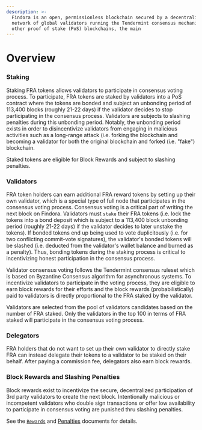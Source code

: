 ```yaml
---
description: >-
  Findora is an open, permissionless blockchain secured by a decentralized
  network of global validators running the Tendermint consensus mechanism. Like
  other proof of stake (PoS) blockchains, the main
---
```


# Overview

### Staking[​](https://wiki.findora.org/docs/modules/staking/overview#staking) <a href="#staking" id="staking"></a>

Staking FRA tokens allows validators to participate in consensus voting process. To participate, FRA tokens are staked by validators into a PoS contract where the tokens are bonded and subject an unbonding period of 113,400 blocks (roughly 21-22 days) if the validator decides to stop participating in the consensus process. Validators are subjects to slashing penalties during this unbonding period. Notably, the unbonding period exists in order to disincentivize validators from engaging in malicious activities such as a long-range attack (i.e. forking the blockchain and becoming a validator for both the original blockchain and forked (i.e. "fake") blockchain.

Staked tokens are eligible for Block Rewards and subject to slashing penalties.

### Validators[​](https://wiki.findora.org/docs/modules/staking/overview#validators) <a href="#validators" id="validators"></a>

FRA token holders can earn additional FRA reward tokens by setting up their own validator, which is a special type of full node that participates in the consensus voting process. Consensus voting is a critical part of writing the next block on Findora. Validators must `stake` their FRA tokens (i.e. lock the tokens into a bond deposit which is subject to a 113,400 block unbonding period (roughly 21-22 days) if the validator decides to later unstake the tokens). If bonded tokens end up being used to vote duplicitously (i.e. for two conflicting commit-vote signatures), the validator's bonded tokens will be slashed (i.e. deducted from the validator's wallet balance and burned as a penalty). Thus, bonding tokens during the staking process is critical to incentivizing honest participation in the consensus process.

Validator consensus voting follows the Tendermint consensus ruleset which is based on Byzantine Consensus algorithm for asynchronous systems. To incentivize validators to participate in the voting process, they are eligible to earn block rewards for their efforts and the block rewards (probabilistically) paid to validators is directly proportional to the FRA staked by the validator.

Validators are selected from the pool of validators candidates based on the number of FRA staked. Only the validators in the top 100 in terms of FRA staked will participate in the consensus voting process.

### Delegators[​](https://wiki.findora.org/docs/modules/staking/overview#delegators) <a href="#delegators" id="delegators"></a>

FRA holders that do not want to set up their own validator to directly stake FRA can instead delegate their tokens to a validator to be staked on their behalf. After paying a commission fee, delegators also earn block rewards.

### Block Rewards and Slashing Penalties[​](https://wiki.findora.org/docs/modules/staking/overview#block-rewards-and-slashing-penalties) <a href="#block-rewards-and-slashing-penalties" id="block-rewards-and-slashing-penalties"></a>

Block rewards exist to incentivize the secure, decentralized participation of 3rd party validators to create the next block. Intentionally malicious or incompetent validators who double sign transactions or offer low availability to participate in consensus voting are punished thru slashing penalties.

See the [`Rewards`](rewards.md) and [Penalties](penalties.md) documents for details.
